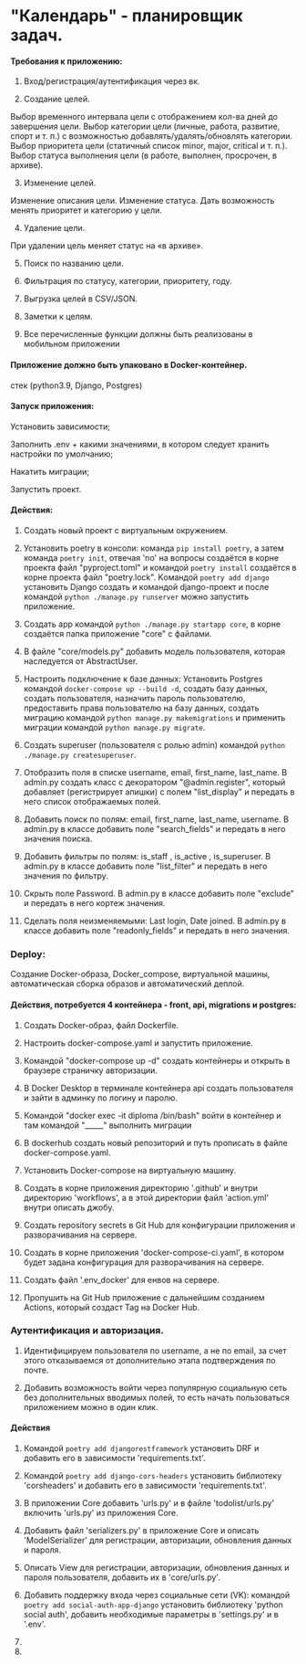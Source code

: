 # "Календарь" - планировщик задач.

#### Требования к приложению:

1. Вход/регистрация/аутентификация через вк.

2. Создание целей.

 Выбор временного интервала цели с отображением кол-ва дней до завершения цели.
 Выбор категории цели (личные, работа, развитие, спорт и т. п.) с возможностью добавлять/удалять/обновлять категории.
 Выбор приоритета цели (статичный список minor, major, critical и т. п.).
 Выбор статуса выполнения цели (в работе, выполнен, просрочен, в архиве).

3. Изменение целей.

 Изменение описания цели.
 Изменение статуса.
 Дать возможность менять приоритет и категорию у цели.

4. Удаление цели.

 При удалении цель меняет статус на «в архиве».

5. Поиск по названию цели.

6. Фильтрация по статусу, категории, приоритету, году.
7. Выгрузка целей в CSV/JSON.
8. Заметки к целям.
9. Все перечисленные функции должны быть реализованы в мобильном приложении

#### Приложение должно быть упаковано в Docker-контейнер.
стек (python3.9, Django, Postgres)

#### Запуск приложения: 

Установить зависимости;

Заполнить .env + какими значениями, в котором следует хранить настройки по умолчанию;

Накатить миграции;

Запустить проект.

#### Действия:

1. Создать новый проект с виртуальным окружением.

2. Установить poetry в консоли: команда `pip install poetry`, а затем команда `poetry init`, отвечая 'no' на вопросы 
создаётся в корне проекта файл "pyproject.toml" и командой `poetry install` создаётся в корне проекта файл
"poetry.lock". Kомандой `poetry add django` установить Django создать и командой django-проект и после командой
`python ./manage.py runserver` можно запустить приложение.

3. Создать app командой `python ./manage.py startapp core`, в корне создаётся папка приложение "core" с файлами.

4. В файле "core/models.py" добавить модель пользователя, которая наследуется от AbstractUser.

5. Настроить подключение к базе данных: Установить Postgres командой `docker-compose up --build -d`, создать базу данных, 
создать пользователя, назначить пароль пользователю, предоставить права пользователю на базу данных, создать 
миграцию командой `python manage.py makemigrations` и применить миграции командой `python manage.py migrate`.

6. Создать superuser (пользователя с ролью admin) командой `python ./manage.py createsuperuser`.

7. Отобразить поля в списке username, email, first_name, last_name. В admin.py создать класс с декоратором
"@admin.register", который добавляет (регистрирует апишки) с полем "list_display" и передать в него список
отображаемых полей.

8. Добавить поиск по полям: email, first_name, last_name, username. В admin.py в классе добавить поле "search_fields"
и передать в него значения поиска.

9. Добавить фильтры по полям: is_staff , is_active , is_superuser. В admin.py в классе добавить поле "list_filter"
и передать в него значения по фильтру.

10. Скрыть поле Password. В admin.py в классе добавить поле "exclude" и передать в него кортеж значения.

11. Сделать поля неизменяемыми: Last login, Date joined. В admin.py в классе добавить поле "readonly_fields" и
передать в него значения.

### Deploy: 

Создание Docker-образа, Docker_compose, виртуальной машины, автоматическая сборка образов и автоматический деплой.

#### Действия, потребуется 4 контейнера - front, api, migrations и postgres:

1. Создать Docker-образ, файл Dockerfile.

2. Настроить docker-compose.yaml и запустить приложение.

3. Командой "docker-compose up -d" создать контейнеры и открыть в браузере страничку авторизации.

4. В Docker Desktop в терминале контейнера api создать пользователя и зайти в админку по логину и паролю.

5. Командой "docker exec -it diploma /bin/bash" войти в контейнер и там командой "_____" выполнить миграции 

6. В dockerhub создать новый репозиторий и путь прописать в файле docker-compose.yaml.

7. Установить Docker-compose на виртуальную машину.

8. Создать в корне приложения директорию '.github' и внутри директорию 'workflows', а в этой директории файл
'action.yml' внутри описать джобу.

9. Создать repository secrets в Git Hub для конфигурации приложения и разворачивания на сервере.

10. Создать в корне приложения 'docker-compose-ci.yaml', в котором будет задана конфигурация для разворачивания 
на сервере.

11. Создать файл '.env_docker' для енвов на сервере.

12. Пропушить на Git Hub приложение с дальнейшим созданием Actions, который создаст Tag на Docker Hub.


### Аутентификация и авторизация.

1. Идентифицируем пользователя по username, а не по email, за счет этого отказываемся от дополнительно 
этапа подтверждения по почте.

2. Добавить возможность войти через популярную социальную сеть без дополнительных вводимых полей, то есть 
начать пользоваться приложением можно в один клик.

#### Действия

1. Командой `poetry add djangorestframework` установить DRF и добавить его в зависимости 'requirements.txt'.

2. Командой `poetry add django-cors-headers` установить библиотеку 'corsheaders' и добавить его в зависимости 
'requirements.txt'.

3. В приложении Core добавить 'urls.py' и в файле 'todolist/urls.py' включить 'urls.py' из приложения Core.

4. Добавить файл 'serializers.py' в приложение Core и описать 'ModelSerializer' для регистрации, авторизации, 
обновления данных и пароля.

5. Описать View для регистрации, авторизации, обновления данных и пароля пользователя, добавить их в 'core/urls.py'.

6. Добавить поддержку входа через социальные сети (VK): командой `poetry add social-auth-app-django` установить
библиотеку 'python social auth', добавить необходимые параметры в 'settings.py' и в '.env'.

7. 

8. 

 
